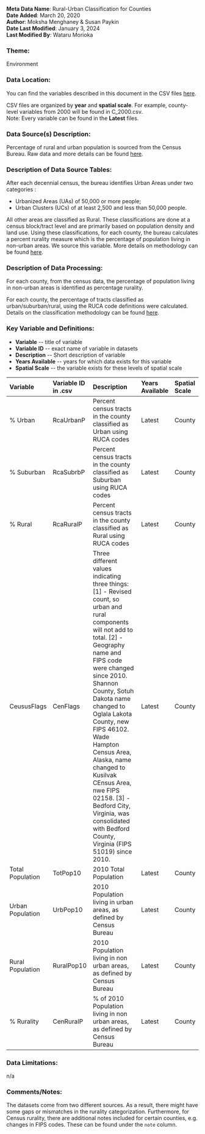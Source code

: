 **Meta Data Name**: Rural-Urban Classification for Counties  
**Date Added**: March 20, 2020  
**Author**: Moksha Menghaney & Susan Paykin  
**Date Last Modified**: January 3, 2024  
**Last Modified By**: Wataru Morioka  

### Theme: 
Environment

### Data Location: 
You can find the variables described in this document in the CSV files [here](../full_tables).  

CSV files are organized by **year** and **spatial scale**. For example, county-level variables from 2000 will be found in C_2000.csv.  
Note: Every variable can be found in the **Latest** files.

### Data Source(s) Description:  
Percentage of rural and urban population is sourced from the Census Bureau. Raw data and more details can be found [here](https://www.census.gov/programs-surveys/geography/guidance/geo-areas/urban-rural.html).

### Description of Data Source Tables:
After each decennial census, the bureau identifies Urban Areas under two categories :
* Urbanized Areas (UAs) of 50,000 or more people;
* Urban Clusters (UCs) of at least 2,500 and less than 50,000 people.

All other areas are classified as Rural. These classifications are done at a census block/tract level and are primarily based on population density and land use. 
Using these classifications, for each county, the bureau calculates a percent rurality measure which is the percentage of population living in non-urban areas. We source this variable. More details on methodology can be found [here](https://www2.census.gov/geo/pdfs/reference/ua/Defining_Rural.pdf).

### Description of Data Processing: 
For each county, from the census data, the percentage of population living in non-urban areas is identified as percentage rurality.

For each county, the percentage of tracts classified as urban/suburban/rural, using the RUCA code definitions were calculated. Details on the classification methodology can be found [here](Policy_Scan/data_final/metadata/Rural_Urban_Classification_T_Z.md).
  
### Key Variable and Definitions:

- **Variable** -- title of variable
- **Variable ID** -- exact name of variable in datasets
- **Description** -- Short description of variable
- **Years Available** -- years for which data exists for this variable
- **Spatial Scale** -- the variable exists for these levels of spatial scale

| Variable | Variable ID in .csv | Description | Years Available | Spatial Scale |
|:---------|:--------------------|:------------|:----------------|:--------------|
| % Urban | RcaUrbanP | Percent census tracts in the county classified as Urban using RUCA codes | Latest | County |
| % Suburban | RcaSubrbP | Percent census tracts in the county classified as Suburban using RUCA codes | Latest | County |
| % Rural  | RcaRuralP | Percent census tracts in the county classified as Rural using RUCA codes | Latest | County |
| CeususFlags | CenFlags | Three different values indicating three things: [1] - Revised count, so urban and rural components will not add to total. [2] - Geography name and FIPS code were changed since 2010. Shannon County, Sotuh Dakota name changed to Oglala Lakota County, new FIPS 46102. Wade Hampton Census Area, Alaska, name changed to Kusilvak CEnsus Area, nwe FIPS 02158. [3] - Bedford City, Virginia, was consolidated with Bedford County, Virginia (FIPS 51019) since 2010. | Latest | County |
| Total Population| TotPop10 | 2010 Total Population | Latest | County |
| Urban Population| UrbPop10 | 2010 Population living in urban areas, as defined by Census Bureau | Latest | County |
| Rural Population| RuralPop10 | 2010 Population living in non urban areas, as defined by Census Bureau | Latest | County |
| % Rurality | CenRuralP | % of 2010 Population living in non urban areas, as defined by Census Bureau | Latest | County |

### Data Limitations:
n/a

### Comments/Notes:
The datasets come from two different sources. As a result, there might have some gaps or mismatches in the rurality categorization. Furthermore, for Census rurality, there are additional notes included for certain counties, e.g. changes in FIPS codes. These can be found under the `note` column.
